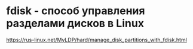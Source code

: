 # fdisk - способ управления разделами дисков в Linux

https://rus-linux.net/MyLDP/hard/manage_disk_partitions_with_fdisk.html
